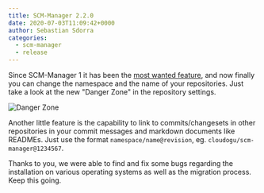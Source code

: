 ```yaml
---
title: SCM-Manager 2.2.0
date: 2020-07-03T11:09:42+0000
author: Sebastian Sdorra
categories:
  - scm-manager
  - release
---
```


Since SCM-Manager 1 it has been the [most wanted feature](https://github.com/scm-manager/scm-manager/issues/393), and now finally you can change the namespace and the name of your repositories. Just take a look at the new "Danger Zone" in the repository settings. 

![Danger Zone](assets/danger_zone.png)

Another little feature is the capability to link to commits/changesets in other repositories in your commit messages and markdown documents like READMEs. Just use the format `namespace/name@revision`, eg. `cloudogu/scm-manager@1234567`.

Thanks to you, we were able to find and fix some bugs regarding the installation on various operating systems as well as the migration process. Keep this going.


